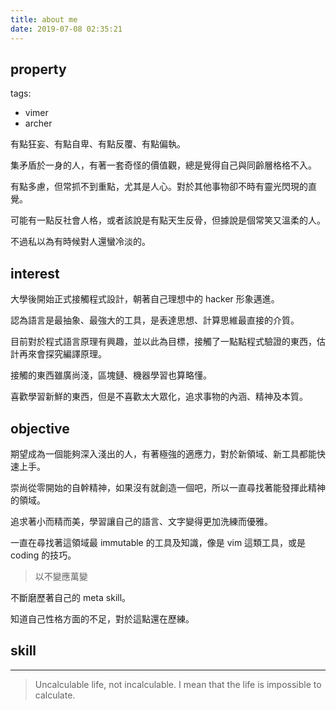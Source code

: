 ```yaml
---
title: about me
date: 2019-07-08 02:35:21
---
```


## property

tags:
- vimer
- archer

有點狂妄、有點自卑、有點反覆、有點偏執。

集矛盾於一身的人，有著一套奇怪的價值觀，總是覺得自己與同齡層格格不入。

有點多慮，但常抓不到重點，尤其是人心。對於其他事物卻不時有靈光閃現的直覺。

可能有一點反社會人格，或者該說是有點天生反骨，但據說是個常笑又溫柔的人。

不過私以為有時候對人還蠻冷淡的。

## interest

大學後開始正式接觸程式設計，朝著自己理想中的 hacker 形象邁進。

認為語言是最抽象、最強大的工具，是表達思想、計算思維最直接的介質。

目前對於程式語言原理有興趣，並以此為目標，接觸了一點點程式驗證的東西，估計再來會探究編譯原理。

接觸的東西雖廣尚淺，區塊鏈、機器學習也算略懂。

喜歡學習新鮮的東西，但是不喜歡太大眾化，追求事物的內涵、精神及本質。

## objective

期望成為一個能夠深入淺出的人，有著極強的適應力，對於新領域、新工具都能快速上手。

崇尚從零開始的自幹精神，如果沒有就創造一個吧，所以一直尋找著能發揮此精神的領域。

追求著小而精而美，學習讓自己的語言、文字變得更加洗練而優雅。

一直在尋找著這領域最 immutable 的工具及知識，像是 vim 這類工具，或是 coding 的技巧。

> 以不變應萬變

不斷磨歷著自己的 meta skill。

知道自己性格方面的不足，對於這點還在歷練。

## skill

<div id="chart" style="width:100%;height:100%;">
<script type="module">

// Load the Observable runtime and inspector.
import {Runtime, Inspector} from "https://cdn.jsdelivr.net/npm/@observablehq/runtime@4/dist/runtime.js";

// Your notebook, compiled as an ES module.
import notebook from "/mycode/skill-img.js";

// Load the notebook, observing its cells with a default Inspector
// that simply renders the value of each cell into the provided DOM node.
new Runtime().module(notebook, name => {
  if (name === "chart") {
    return new Inspector(document.querySelector("#chart"));
  }
});

</script>

---

> Uncalculable life, not incalculable.
> I mean that the life is impossible to calculate.
